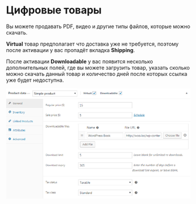 # Цифровые товары

Вы можете продавать PDF, видео и другие типы файлов, которые можно скачать.

**Virtual** товар предполагает что доставка уже не требуется, поэтому после активации у вас пропадёт вкладка **Shipping**.

После активации **Downloadable** у вас появится несколько дополнительных полей, где вы можете загрузить товар, указать сколько можно скачать данный товар и количество дней после которых ссылка уже будет недоступна.

![digital-product.png](img/digital-product.png)